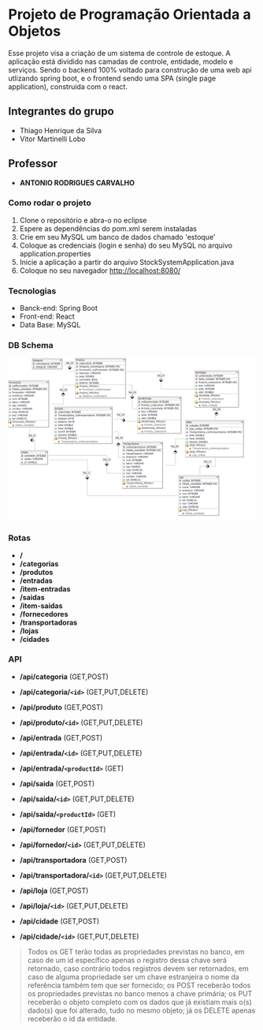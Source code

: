 # Projeto de Programação Orientada a Objetos

Esse projeto visa a criação de um sistema de controle de estoque. A aplicação está dividido nas camadas de controle, entidade, modelo e serviços. Sendo o backend 100% voltado para construção de uma web api utlizando spring boot, e o frontend sendo uma SPA (single page application), construida com o react.

## Integrantes do grupo 

* Thiago Henrique da Silva
* Vitor Martinelli Lobo

## Professor

* **ANTONIO RODRIGUES CARVALHO**

### Como rodar o projeto
1. Clone o repositório e abra-o no eclipse
2. Espere as dependências do pom.xml serem instaladas
3. Crie em seu MySQL um banco de dados chamado 'estoque'
4. Coloque as credenciais (login e senha) do seu MySQL no arquivo application.properties
5. Inicie a aplicação a partir do arquivo StockSystemApplication.java
6. Coloque no seu navegador [http://localhost:8080/](http://localhost:8080/) 

### Tecnologias
* Banck-end: Spring Boot
* Front-end: React
* Data Base: MySQL

### DB Schema
![Image of Data Base Schema Diagram](https://raw.githubusercontent.com/thiago-hs/StockSystem/master/SCHEMA.png)

### Rotas

* **/**
* **/categorias**
* **/produtos**
* **/entradas**
* **/item-entradas**
* **/saidas**
* **/item-saidas**
* **/fornecedores**
* **/transportadoras**
* **/lojas**
* **/cidades**

### API

* **/api/categoria** (GET,POST)
* **/api/categoria/`<id>`** (GET,PUT,DELETE)

* **/api/produto** (GET,POST)
* **/api/produto/`<id>`** (GET,PUT,DELETE)

* **/api/entrada** (GET,POST)
* **/api/entrada/`<id>`** (GET,PUT,DELETE)
* **/api/entrada/`<productId>`** (GET)

* **/api/saida** (GET,POST)
* **/api/saida/`<id>`** (GET,PUT,DELETE)
* **/api/saida/`<productId>`** (GET)

* **/api/fornedor** (GET,POST)
* **/api/fornedor/`<id>`** (GET,PUT,DELETE)

* **/api/transportadora** (GET,POST)
* **/api/transportadora/`<id>`** (GET,PUT,DELETE)

* **/api/loja** (GET,POST)
* **/api/loja/`<id>`** (GET,PUT,DELETE)

* **/api/cidade** (GET,POST)
* **/api/cidade/`<id>`** (GET,PUT,DELETE)

> Todos os GET terão todas as propriedades previstas no banco, em caso de um id específico apenas o registro dessa chave será retornado, caso contrário todos registros devem ser retornados, em caso de alguma propriedade ser um chave estranjeira o nome da referência também tem que ser fornecido; os POST receberão todos os propriedades previstas no banco menos a chave primária; os PUT receberão o objeto completo com os dados que já existiam mais o(s) dado(s) que foi alterado, tudo no mesmo objeto; já os DELETE apenas receberão o id da entidade.

